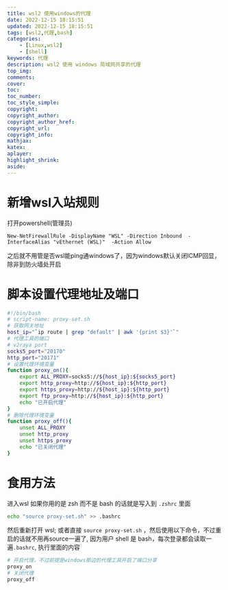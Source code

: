 ```yaml
---
title: wsl2 使用windows的代理
date: 2022-12-15 18:15:51
updated: 2022-12-15 18:15:51
tags: [wsl2,代理,bash]
categories: 
    - [Linux,wsl2]
    - [shell]
keywords: 代理
description: wsl2 使用 windows 局域网共享的代理
top_img:
comments:
cover:
toc:
toc_number:
toc_style_simple:
copyright:
copyright_author:
copyright_author_href:
copyright_url:
copyright_info:
mathjax:
katex:
aplayer:
highlight_shrink:
aside:
---
```

# 新增wsl入站规则
打开powershell(管理员)
```posh
New-NetFirewallRule -DisplayName "WSL" -Direction Inbound  -InterfaceAlias "vEthernet (WSL)"  -Action Allow
```
之后就不用管是否wsl能ping通windows了，因为windows默认关闭ICMP回显，除非到防火墙处开启
# 脚本设置代理地址及端口
```bash
#!/bin/bash
# script-name: proxy-set.sh
# 获取网关地址
host_ip="`ip route | grep "default" | awk '{print $3}'`"
# 代理工具的端口
# v2raya port
socks5_port="20170"
http_port="20171"
# 设置代理环境变量
function proxy_on(){
    export ALL_PROXY=socks5://${host_ip}:${socks5_port}
    export http_proxy=http://${host_ip}:${http_port}
    export https_proxy=http://${host_ip}:${http_port}
    export ftp_proxy=http://${host_ip}:${http_port}
    echo "已开启代理"
}
# 删除代理环境变量
function proxy_off(){
    unset ALL_PROXY
    unset http_proxy
    unset https_proxy
    echo "已关闭代理"
}
```
# 食用方法
进入wsl
如果你用的是 zsh 而不是 bash 的话就是写入到 `.zshrc` 里面
```bash
echo "source proxy-set.sh" >> .bashrc
```
然后重新打开 wsl; 或者直接 `source proxy-set.sh` ，然后使用以下命令，不过重启的话就不用再source一遍了, 因为用户 shell 是 bash，每次登录都会读取一遍`.bashrc`, 执行里面的内容
```bash
# 开启代理，不过前提是windows那边的代理工具开启了端口分享
proxy_on
# 关闭代理
proxy_off
```